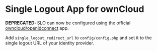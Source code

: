 # Single Logout App for ownCloud

**DEPRECATED:** SLO can now be configured using the official [owncloud/openidconnect](https://github.com/owncloud/openidconnect) app.

Add `single_logout_redirect_url` to `config/config.php` and set it to the single logout URL of your identity provider.
